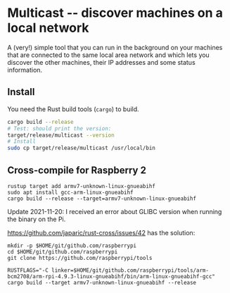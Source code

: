 # Multicast -- discover machines on a local network

A (very!) simple tool that you can run in the background on your machines
that are connected to the same local area network and which lets you
discover the other machines, their IP addresses and some status information.

## Install

You need the Rust build tools (`cargo`) to build.

```bash
cargo build --release
# Test: should print the version:
target/release/multicast --version
# Install
sudo cp target/release/multicast /usr/local/bin
```

## Cross-compile for Raspberry 2

```shell
rustup target add armv7-unknown-linux-gnueabihf
sudo apt install gcc-arm-linux-gnueabihf
cargo build --release --target=armv7-unknown-linux-gnueabihf
```

Update 2021-11-20:
I received an error about GLIBC version when running the binary on the Pi.

https://github.com/japaric/rust-cross/issues/42 has the solution:

```
mkdir -p $HOME/git/github.com/raspberrypi
cd $HOME/git/github.com/raspberrypi
git clone https://github.com/raspberrypi/tools

RUSTFLAGS="-C linker=$HOME/git/github.com/raspberrypi/tools/arm-bcm2708/arm-rpi-4.9.3-linux-gnueabihf/bin/arm-linux-gnueabihf-gcc" cargo build --target armv7-unknown-linux-gnueabihf --release
```
